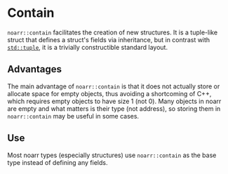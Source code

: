 # Contain

`noarr::contain` facilitates the creation of new structures. It is a tuple-like struct that defines a struct's fields via inheritance,
but in contrast with [`std::tuple`](https://en.cppreference.com/w/cpp/utility/tuple), it is a trivially constructible standard layout.


## Advantages

The main advantage of `noarr::contain` is that it does not actually store or allocate space for empty objects,
thus avoiding a shortcoming of C++, which requires empty objects to have size 1 (not 0).
Many objects in noarr are empty and what matters is their type (not address), so storing them in `noarr::contain` may be useful in some cases.


## Use

Most noarr types (especially structures) use `noarr::contain` as the base type instead of defining any fields.
